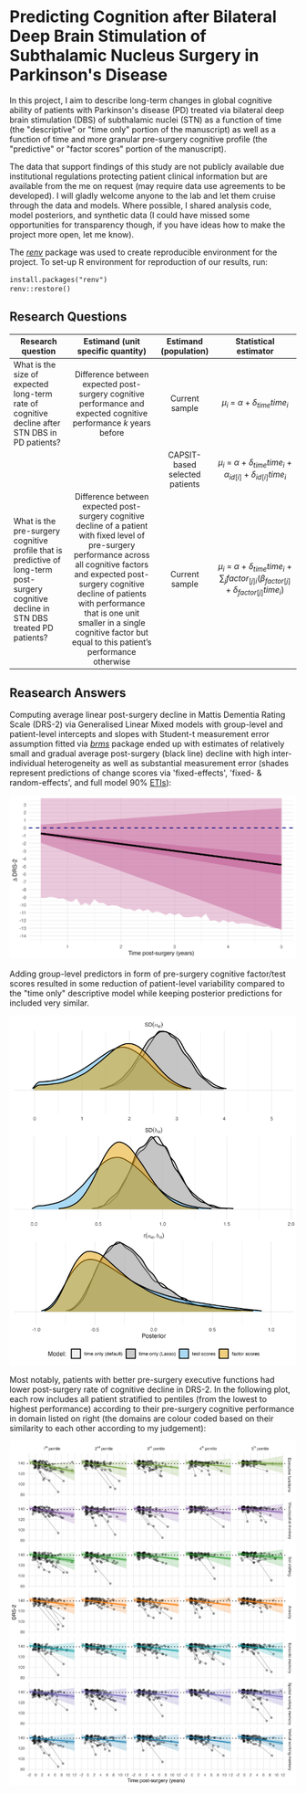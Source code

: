 # Predicting Cognition after Bilateral Deep Brain Stimulation of Subthalamic Nucleus Surgery in Parkinson's Disease

In this project, I aim to describe long-term changes in global cognitive ability of patients with Parkinson's disease (PD) treated via bilateral deep brain stimulation (DBS) of subthalamic nuclei (STN) as a function of time (the "descriptive" or "time only" portion of the manuscript) as well as a function of time and more granular pre-surgery cognitive profile (the "predictive" or "factor scores" portion of the manuscript).

The data that support findings of this study are not publicly available due institutional regulations protecting patient clinical information but are available from the me on request (may require data use agreements to be developed). I will gladly welcome anyone to the lab and let them cruise through the data and models. Where possible, I shared analysis code, model posteriors, and synthetic data (I could have missed some opportunities for transparency though, if you have ideas how to make the project more open, let me know).

The *[renv](https://rstudio.github.io/renv/)* package was used to create reproducible environment for the project. To set-up R environment for reproduction of our results, run:

```
install.packages("renv")
renv::restore()
```

## Research Questions

| Research question                                                                                                                        |                                                                                                                                                   Estimand (unit specific quantity)                                                                                                                                                   |      Estimand (population)     |                                Statistical estimator                               |
|------------------------------------------------------------------------------------------------------------------------------------------|:-------------------------------------------------------------------------------------------------------------------------------------------------------------------------------------------------------------------------------------------------------------------------------------------------------------------------------------:|:------------------------------:|:----------------------------------------------------------------------------------:|
| What is the size of expected long-term rate of cognitive decline after STN DBS in PD patients?                                           |                                                                                                            Difference between expected post-surgery cognitive performance and expected cognitive performance *k* years before                                                                                                           |         Current sample         |                              $\mu_i$ = $\alpha$ + $\delta_{time}time_i$                             |
|                                                                                                                                          |                                                                                                                                                                                                                                                                                                                                       | CAPSIT-based selected patients |       $\mu_i$ = $\alpha$ + $\delta_{time}time_i$ \+ $\alpha_{id[i]}$ + $\delta_{id[i]}time_i$        |
| What is the pre-surgery cognitive profile that is predictive of long-term post-surgery cognitive decline in STN DBS treated PD patients? | Difference between expected post-surgery cognitive decline of a patient with fixed level of pre-surgery performance across all cognitive factors and expected post-surgery cognitive decline of patients with performance that is one unit smaller in a single cognitive factor but equal to this patient’s performance otherwise |         Current sample         | $\mu_i$ = $\alpha$ + $\delta_{time}time_i$ \+ $\sum_jfactor_{[j]i}$($\beta_{factor[j]}$ + $\delta_{factor[j]}time_i$) |

## Reasearch Answers

Computing average linear post-surgery decline in Mattis Dementia Rating Scale (DRS-2) via Generalised Linear Mixed models with group-level and patient-level intercepts and slopes with Student-t measurement error assumption fitted via *[brms](https://paul-buerkner.github.io/brms/)* package ended up with estimates of relatively small and gradual average post-surgery (black line) decline with high inter-individual heterogeneity as well as substantial measurement error (shades represent predictions of change scores via 'fixed-effects', 'fixed- & random-effects', and full model 90% [ETIs](https://easystats.github.io/bayestestR/articles/credible_interval.html)):

![](figs/desc_contrasts.jpg)

Adding group-level predictors in form of pre-surgery cognitive factor/test scores resulted in some reduction of patient-level variability compared to the "time only" descriptive model while keeping posterior predictions for included very similar.

![](figs/pred_vareffects.jpg)

Most notably, patients with better pre-surgery executive functions had lower post-surgery rate of cognitive decline in DRS-2. In the following plot, each row includes all patient stratified to pentiles (from the lowest to highest performance) according to their pre-surgery cognitive performance in domain listed on right (the domains are colour coded based on their similarity to each other according to my judgement):

![](figs/pred_stratified.jpg)
